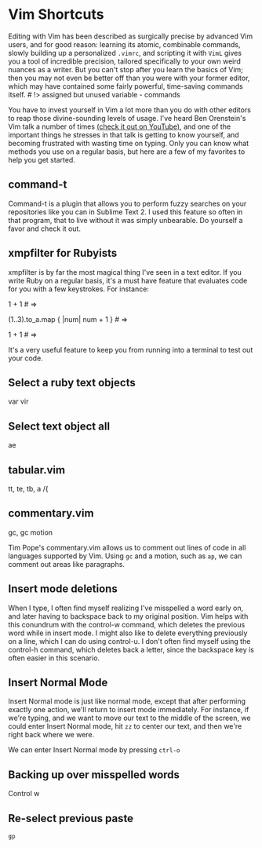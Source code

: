 # Vim Shortcuts

Editing with Vim has been described as surgically precise by advanced Vim users, and for good reason: learning its atomic, combinable commands, slowly building up a personalized `.vimrc`, and scripting it with `VimL` gives you a tool of incredible precision, tailored specifically to your own weird nuances as a writer. But you can't stop after you learn the basics of Vim; then you may not even be better off than you were with your former editor, which may have contained some fairly powerful, time-saving commands itself.  # !> assigned but unused variable - commands

You have to invest yourself in Vim a lot more than you do with other editors to reap those divine-sounding levels of usage. I've heard Ben Orenstein's Vim talk a number of times <a href="http://www.youtube.com/watch?v=SkdrYWhh-8s">(check it out on YouTube)</a>, and one of the important things he stresses in that talk is getting to know yourself, and becoming frustrated with wasting time on typing. Only you can know what methods you use on a regular basis, but here are a few of my favorites to help you get started.

## command-t

Command-t is a plugin that allows you to perform fuzzy searches on your repositories like you can in Sublime Text 2. I used this feature so often in that program, that to live without it was simply unbearable. Do yourself a favor and check it out.

## xmpfilter for Rubyists

xmpfilter is by far the most magical thing I've seen in a text editor. If you write Ruby on a regular basis, it's a must have feature that evaluates code for you with a few keystrokes. For instance:

1 + 1 # => 

(1..3).to_a.map { |num| num + 1 } # => 

1 + 1 # => 

It's a very useful feature to keep you from running into a terminal to test out your code.

## Select a ruby text objects

var vir

## Select text object all

ae

## tabular.vim

tt, te, tb, <leader>a /{

## commentary.vim

gc, gc motion

Tim Pope's commentary.vim allows us to comment out lines of code in all languages supported by Vim. Using `gc` and a motion, such as `ap`, we can comment out areas like paragraphs.

## Insert mode deletions

When I type, I often find myself realizing I've misspelled a word early on, and later having to backspace back to my original position. Vim helps with this conundrum with the control-w command, which deletes the previous word while in insert mode. I might also like to delete everything previously on a line, which I can do using control-u. I don't often find myself using the control-h command, which deletes back a letter, since the backspace key is often easier in this scenario. 

## Insert Normal Mode

Insert Normal mode is just like normal mode, except that after performing exactly one action, we'll return to insert mode immediately. For instance, if we're typing, and we want to move our text to the middle of the screen, we could enter Insert Normal mode, hit `zz` to center our text, and then we're right back where we were.

We can enter Insert Normal mode by pressing `ctrl-o`

## Backing up over misspelled words

Control w

## Re-select previous paste

`gp`
